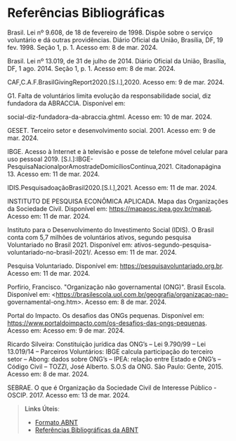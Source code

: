 # Referências Bibliográficas


Brasil. Lei nº 9.608, de 18 de fevereiro de 1998. Dispõe sobre o serviço voluntário e dá outras providências. Diário Oficial da União, Brasília, DF, 19 fev. 1998. Seção 1,
p. 1. Acesso em: 8 de mar. 2024.

Brasil. Lei nº 13.019, de 31 de julho de 2014. Diário Oficial da União, Brasília, DF, 1 ago. 2014. Seção 1, p. 1. Acesso em: 8 de mar. 2024.

CAF,C.A.F.BrasilGivingReport2020.[S.l.],2020. Acesso em: 9 de mar. 2024.

G1. Falta de voluntários limita evolução da responsabilidade social, diz fundadora da ABRACCIA.	Disponível	em:
 
social-diz-fundadora-da-abraccia.ghtml. Acesso em: 10 de mar. 2024.

GESET. Terceiro setor e desenvolvimento social. 2001. Acesso em: 9 de mar. 2024.

IBGE. Acesso à Internet e à televisão e posse de telefone móvel celular para uso pessoal 2019. [S.l.]:IBGE-PesquisaNacionalporAmostradeDomicíliosContínua,2021.
Citadonapágina 13. Acesso em: 11 de mar. 2024.


IDIS.PesquisadoaçãoBrasil2020.[S.l.],2021. Acesso em: 11 de mar. 2024.

INSTITUTO DE PESQUISA ECONÔMICA APLICADA. Mapa das Organizações da Sociedade Civil. Disponível em: <https://mapaosc.ipea.gov.br/mapa\>. Acesso em: 11 de mar. 2024.


Instituto para o Desenvolvimento do Investimento Social (IDIS). O Brasil conta com 5,7 milhões de voluntários ativos, segundo pesquisa Voluntariado no Brasil 2021. Disponível em:
ativos-segundo-pesquisa-voluntariado-no-brasil-2021/. Acesso em: 11 de mar. 2024.


Pesquisa Voluntariado. Disponível em: https://pesquisavoluntariado.org.br. Acesso em: 11 de mar. 2024.

 
Porfírio, Francisco. "Organização não governamental (ONG)". Brasil Escola. Disponível em: <https://brasilescola.uol.com.br/geografia/organizacao-nao- governamental-ong.htm\>. Acesso em: 8 de mar. 2024.


Portal do Impacto. Os desafios das ONGs pequenas. Disponível em: https://www.portaldoimpacto.com/os-desafios-das-ongs-pequenas. Acesso em: Acesso em: 9 de mar. 2024.

Ricardo Silveira: Constituição jurídica das ONG’s – Lei 9.790/99 – Lei 13.019/14 – Parceiros  Voluntários:  IBGE  calcula  participação  do  terceiro setor – Abong: dados sobre ONG’s – IPEA: relação entre Estado e ONG’s – Código Civil – TOZZI, José Alberto. S.O.S da ONG. São Paulo: Gente, 2015. Acesso em: 8 de mar. 2024.


SEBRAE. O que é Organização da Sociedade Civil de Interesse Público - OSCIP. 2017. Acesso em: 13 de mar. 2024.



> **Links Úteis**:
> - [Formato ABNT](https://www.normastecnicas.com/abnt/)
> - [Referências Bibliográficas da ABNT](https://comunidade.rockcontent.com/referencia-bibliografica-abnt/)
